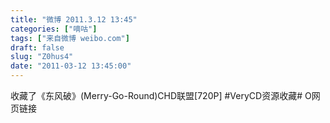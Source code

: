 ```yaml
---
title: "微博 2011.3.12 13:45"
categories: ["嘀咕"]
tags: ["来自微博 weibo.com"]
draft: false
slug: "Z0hus4"
date: "2011-03-12 13:45:00"
---
```


<p>收藏了《东风破》(Merry-Go-Round)CHD联盟[720P] #VeryCD资源收藏# O网页链接 ​​​​</p>
